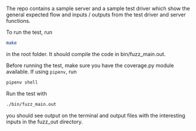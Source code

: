 The repo contains a sample server and a sample test driver which show the general expected flow and inputs / outputs from the test driver and server functions.

To run the test, run

```sh
make
```

in the root folder. It should compile the code in bin/fuzz_main.out.

Before running the test, make sure you have the coverage.py module available. If using `pipenv`, run

```sh
pipenv shell
```

Run the test with

```sh
./bin/fuzz_main.out
```

you should see output on the terminal and output files with the interesting inputs in the fuzz_out directory.